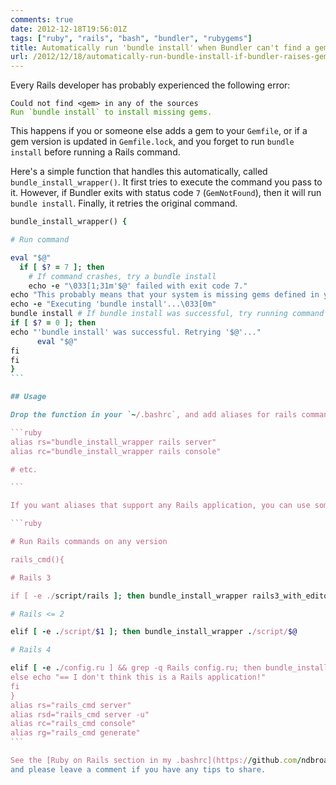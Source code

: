 ```yaml
---
comments: true
date: 2012-12-18T19:56:01Z
tags: ["ruby", "rails", "bash", "bundler", "rubygems"]
title: Automatically run 'bundle install' when Bundler can't find a gem
url: /2012/12/18/automatically-run-bundle-install-if-bundler-raises-gemnotfound/
---
```


Every Rails developer has probably experienced the following error:

<div class="highlight"><pre><code class="bash"><span class="sb">Could not find &lt;gem&gt; in any of the sources</span>
<span style="color: #390;">Run `bundle install` to install missing gems.</span>
</code></pre>
</div>

This happens if you or someone else adds a gem to your `Gemfile`, or if a gem version is updated in `Gemfile.lock`,
and you forget to run `bundle install` before running a Rails command.

Here's a simple function that handles this automatically, called `bundle_install_wrapper()`. It first tries to execute the command you pass to it.
However, if Bundler exits with status code `7` (`GemNotFound`), then it will run `bundle install`. Finally, it retries the original command.

````ruby
bundle_install_wrapper() {

# Run command

eval "$@"
  if [ $? = 7 ]; then
    # If command crashes, try a bundle install
    echo -e "\033[1;31m'$@' failed with exit code 7."
echo "This probably means that your system is missing gems defined in your Gemfile."
echo -e "Executing 'bundle install'...\033[0m"
bundle install # If bundle install was successful, try running command again.
if [ $? = 0 ]; then
echo "'bundle install' was successful. Retrying '$@'..."
      eval "$@"
fi
fi
}
```

## Usage

Drop the function in your `~/.bashrc`, and add aliases for rails commands:

```ruby
alias rs="bundle_install_wrapper rails server"
alias rc="bundle_install_wrapper rails console"

# etc.

```

If you want aliases that support any Rails application, you can use something like this:

```ruby

# Run Rails commands on any version

rails_cmd(){

# Rails 3

if [ -e ./script/rails ]; then bundle_install_wrapper rails3_with_editor $@

# Rails <= 2

elif [ -e ./script/$1 ]; then bundle_install_wrapper ./script/$@

# Rails 4

elif [ -e ./config.ru ] && grep -q Rails config.ru; then bundle_install_wrapper rails $@
else echo "== I don't think this is a Rails application!"
fi
}
alias rs="rails_cmd server"
alias rsd="rails_cmd server -u"
alias rc="rails_cmd console"
alias rg="rails_cmd generate"
```

See the [Ruby on Rails section in my .bashrc](https://github.com/ndbroadbent/dotfiles/blob/master/bashrc/ruby_on_rails.sh) if you're interested in more aliases,
and please leave a comment if you have any tips to share.
````
